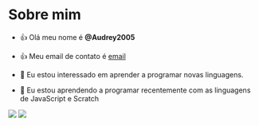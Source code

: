 # Sobre mim

- 👍 Olá meu nome é **@Audrey2005**

- 👍 Meu email de contato é [email](audrey.alves@escola.pr.gov.br)

- 👀 Eu estou interessado em aprender a programar novas linguagens.
- 🌱 Eu estou aprendendo a programar recentemente com as linguagens  de JavaScript e Scratch

![](https://img.shields.io/badge/Scratch-4D97FF?style=for-the-badge&logo=Scratch&logoColor=white)
![](https://img.shields.io/badge/JavaScript-323330?style=for-the-badge&logo=javascript&logoColor=F7DF1E)
